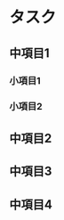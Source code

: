 # タスク

<!-- START doctoc -->
<!-- END doctoc -->

## 中項目1
### 小項目1
### 小項目2

## 中項目2

## 中項目3

## 中項目4